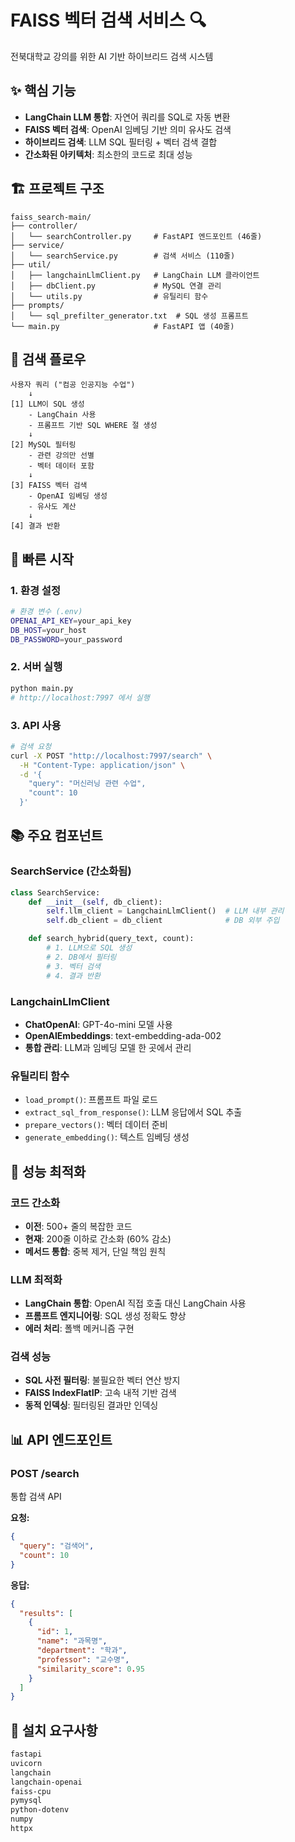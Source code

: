 # FAISS 벡터 검색 서비스 🔍

전북대학교 강의를 위한 AI 기반 하이브리드 검색 시스템

## ✨ 핵심 기능

- **LangChain LLM 통합**: 자연어 쿼리를 SQL로 자동 변환
- **FAISS 벡터 검색**: OpenAI 임베딩 기반 의미 유사도 검색
- **하이브리드 검색**: LLM SQL 필터링 + 벡터 검색 결합
- **간소화된 아키텍처**: 최소한의 코드로 최대 성능

## 🏗️ 프로젝트 구조

```
faiss_search-main/
├── controller/
│   └── searchController.py     # FastAPI 엔드포인트 (46줄)
├── service/
│   └── searchService.py        # 검색 서비스 (110줄)
├── util/
│   ├── langchainLlmClient.py   # LangChain LLM 클라이언트
│   ├── dbClient.py             # MySQL 연결 관리
│   └── utils.py                # 유틸리티 함수
├── prompts/
│   └── sql_prefilter_generator.txt  # SQL 생성 프롬프트
└── main.py                     # FastAPI 앱 (40줄)
```

## 🔄 검색 플로우

```
사용자 쿼리 ("컴공 인공지능 수업")
    ↓
[1] LLM이 SQL 생성
    - LangChain 사용
    - 프롬프트 기반 SQL WHERE 절 생성
    ↓
[2] MySQL 필터링
    - 관련 강의만 선별
    - 벡터 데이터 포함
    ↓
[3] FAISS 벡터 검색
    - OpenAI 임베딩 생성
    - 유사도 계산
    ↓
[4] 결과 반환
```

## 🚀 빠른 시작

### 1. 환경 설정

```bash
# 환경 변수 (.env)
OPENAI_API_KEY=your_api_key
DB_HOST=your_host
DB_PASSWORD=your_password
```

### 2. 서버 실행

```bash
python main.py
# http://localhost:7997 에서 실행
```

### 3. API 사용

```bash
# 검색 요청
curl -X POST "http://localhost:7997/search" \
  -H "Content-Type: application/json" \
  -d '{
    "query": "머신러닝 관련 수업",
    "count": 10
  }'
```

## 📚 주요 컴포넌트

### SearchService (간소화됨)

```python
class SearchService:
    def __init__(self, db_client):
        self.llm_client = LangchainLlmClient()  # LLM 내부 관리
        self.db_client = db_client              # DB 외부 주입

    def search_hybrid(query_text, count):
        # 1. LLM으로 SQL 생성
        # 2. DB에서 필터링
        # 3. 벡터 검색
        # 4. 결과 반환
```

### LangchainLlmClient

- **ChatOpenAI**: GPT-4o-mini 모델 사용
- **OpenAIEmbeddings**: text-embedding-ada-002
- **통합 관리**: LLM과 임베딩 모델 한 곳에서 관리

### 유틸리티 함수

- `load_prompt()`: 프롬프트 파일 로드
- `extract_sql_from_response()`: LLM 응답에서 SQL 추출
- `prepare_vectors()`: 벡터 데이터 준비
- `generate_embedding()`: 텍스트 임베딩 생성

## 🎯 성능 최적화

### 코드 간소화
- **이전**: 500+ 줄의 복잡한 코드
- **현재**: 200줄 이하로 간소화 (60% 감소)
- **메서드 통합**: 중복 제거, 단일 책임 원칙

### LLM 최적화
- **LangChain 통합**: OpenAI 직접 호출 대신 LangChain 사용
- **프롬프트 엔지니어링**: SQL 생성 정확도 향상
- **에러 처리**: 폴백 메커니즘 구현

### 검색 성능
- **SQL 사전 필터링**: 불필요한 벡터 연산 방지
- **FAISS IndexFlatIP**: 고속 내적 기반 검색
- **동적 인덱싱**: 필터링된 결과만 인덱싱

## 📊 API 엔드포인트

### POST /search
통합 검색 API

**요청:**
```json
{
  "query": "검색어",
  "count": 10
}
```

**응답:**
```json
{
  "results": [
    {
      "id": 1,
      "name": "과목명",
      "department": "학과",
      "professor": "교수명",
      "similarity_score": 0.95
    }
  ]
}
```

## 🔧 설치 요구사항

```txt
fastapi
uvicorn
langchain
langchain-openai
faiss-cpu
pymysql
python-dotenv
numpy
httpx
```